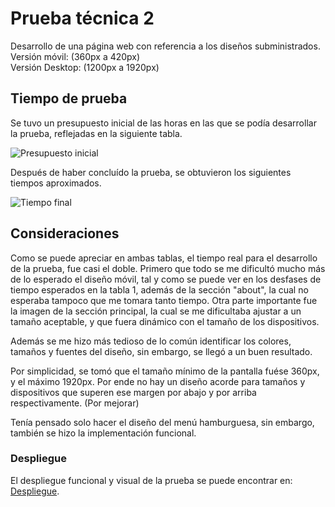 
# Prueba técnica 2

Desarrollo de una página web con referencia a los diseños subministrados.  
Versión móvil: (360px a 420px)     
Versión Desktop: (1200px a 1920px)




## Tiempo de prueba

Se tuvo un presupuesto inicial de las horas en las que se podía desarrollar la prueba, reflejadas en la siguiente tabla.

![Presupuesto inicial](https://res.cloudinary.com/slqpez/image/upload/v1629981422/estimadoPT2_v08fiu.png)

Después de haber concluído la prueba, se obtuvieron los siguientes tiempos aproximados.

![Tiempo final](https://res.cloudinary.com/slqpez/image/upload/v1629982591/timpoFinalPT2PNG_vv3grj.png)



## Consideraciones

Como se puede apreciar en ambas tablas, el tiempo real para el desarrollo de la prueba, fue casi el doble. Primero que todo se me dificultó mucho más de lo esperado el diseño móvil, tal y como se puede ver en los desfases de tiempo esperados en la tabla 1, además de la sección "about", la cual no esperaba tampoco que me tomara tanto tiempo.
Otra parte importante fue la imagen de la sección principal, la cual se me dificultaba ajustar a un tamaño aceptable, y que fuera dinámico con el tamaño de los dispositivos.

Además se me hizo más tedioso de lo común identificar los colores, tamaños y fuentes del diseño, sin embargo, se llegó a un buen resultado.

Por simplicidad, se tomó que el tamaño mínimo de la pantalla fuése 360px, y el máximo 1920px. Por ende no hay un diseño acorde para tamaños y dispositivos que superen ese margen por abajo y por arriba respectivamente. (Por mejorar)

Tenía pensado solo hacer el diseño del menú hamburguesa, sin embargo, también se hizo la implementación funcional.


### Despliegue

El despliegue funcional y visual de la prueba se puede encontrar en: [Despliegue](https://pt2-fidelio.vercel.app/).
